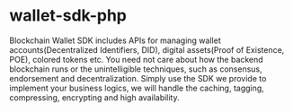 # wallet-sdk-php
 Blockchain Wallet SDK includes APIs for managing wallet accounts(Decentralized Identifiers, DID), digital assets(Proof of Existence, POE), colored tokens etc.  You need not care about how the backend blockchain runs or the unintelligible techniques, such as consensus, endorsement and decentralization. Simply use the SDK we provide to implement your business logics, we will handle the caching, tagging, compressing, encrypting and high availability.

